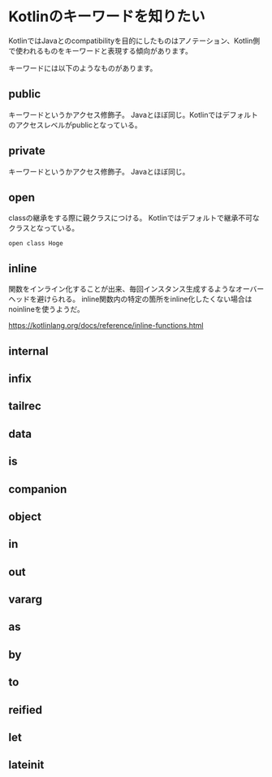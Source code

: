 
# Kotlinのキーワードを知りたい

KotlinではJavaとのcompatibilityを目的にしたものはアノテーション、Kotlin側で使われるものをキーワードと表現する傾向があります。

キーワードには以下のようなものがあります。

## public

キーワードというかアクセス修飾子。
Javaとほぼ同じ。Kotlinではデフォルトのアクセスレベルがpublicとなっている。

## private

キーワードというかアクセス修飾子。
Javaとほぼ同じ。


## open

classの継承をする際に親クラスにつける。
Kotlinではデフォルトで継承不可なクラスとなっている。

    open class Hoge

## inline

関数をインライン化することが出来、毎回インスタンス生成するようなオーバーヘッドを避けられる。
inline関数内の特定の箇所をinline化したくない場合はnoinlineを使うようだ。

https://kotlinlang.org/docs/reference/inline-functions.html

## internal
## infix
## tailrec
## data
## is
## companion
## object
## in
## out
## vararg
## as
## by
## to
## reified
## let
## lateinit
